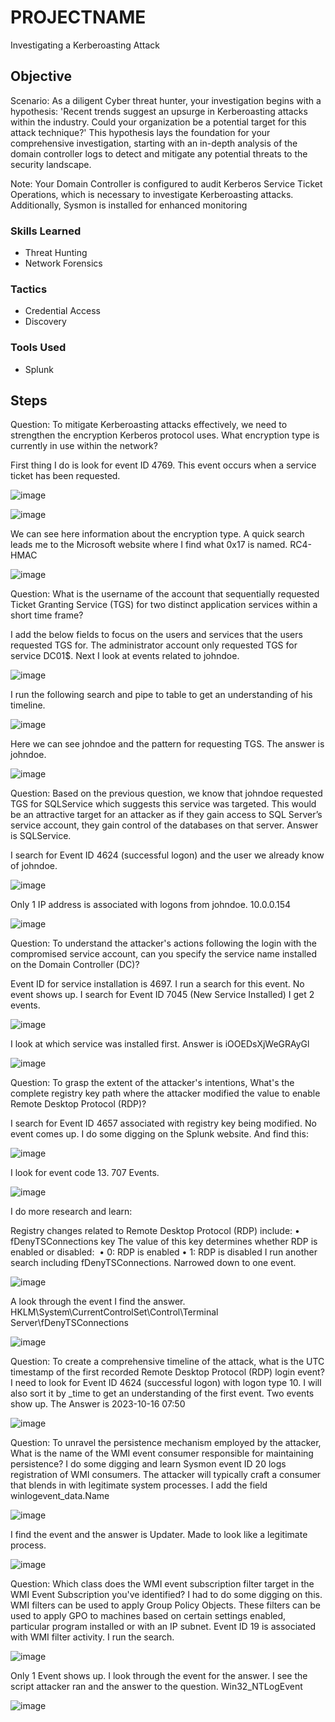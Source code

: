 # PROJECTNAME

Investigating a Kerberoasting Attack 

## Objective

Scenario: As a diligent Cyber threat hunter, your investigation begins with a hypothesis: 'Recent trends suggest an upsurge in Kerberoasting attacks within the industry. Could your organization be a potential target for this attack technique?' This hypothesis lays the foundation for your comprehensive investigation, starting with an in-depth analysis of the domain controller logs to detect and mitigate any potential threats to the security landscape.

Note: Your Domain Controller is configured to audit Kerberos Service Ticket Operations, which is necessary to investigate Kerberoasting attacks. Additionally, Sysmon is installed for enhanced monitoring

### Skills Learned

- Threat Hunting
- Network Forensics 

### Tactics

- Credential Access
- Discovery

### Tools Used

- Splunk

## Steps

Question: To mitigate Kerberoasting attacks effectively, we need to strengthen the encryption Kerberos protocol uses. What encryption type is currently in use within the network? 

First thing I do is look for event ID 4769. This event occurs when a service ticket has been requested. 

![image](https://github.com/user-attachments/assets/897cb57e-e19a-47ed-9854-5106bb914469)

![image](https://github.com/user-attachments/assets/3d6649ac-de41-4c2a-94ff-9656be2f763f)

We can see here information about the encryption type. A quick search leads me to the Microsoft website where I find what 0x17 is named. RC4-HMAC

![image](https://github.com/user-attachments/assets/8117bd9f-b259-49b8-bfac-2a9baa366388)

Question: What is the username of the account that sequentially requested Ticket Granting Service (TGS) for two distinct application services within a short time frame? 

I add the below fields to focus on the users and services that the users requested TGS for. 
The administrator account only requested TGS for service DC01$. Next I look at events related to johndoe. 

![image](https://github.com/user-attachments/assets/ce89e1f5-2eb0-4e76-ae7e-17ce99251b7f)

I run the following search and pipe to table to get an understanding of his timeline.

![image](https://github.com/user-attachments/assets/7a2dd7f6-e2d4-4f4e-b190-899b35a053bf)

Here we can see johndoe and the pattern for requesting TGS. The answer is johndoe.

![image](https://github.com/user-attachments/assets/b952e118-9330-42b0-90ec-1df474a71adc)

Question: Based on the previous question, we know that johndoe requested TGS for SQLService which suggests this service was targeted. This would be an attractive target for an attacker as if they gain access to SQL Server’s service account, they gain control of the databases on that server. Answer is SQLService.

I search for Event ID 4624 (successful logon) and the user we already know of johndoe.

![image](https://github.com/user-attachments/assets/3b95e73a-0ea7-42a5-9225-794ecfa874a5)

Only 1 IP address is associated with logons from johndoe. 10.0.0.154

![image](https://github.com/user-attachments/assets/a32aeab6-0112-4818-a53c-5fc78748efa8)

Question: To understand the attacker's actions following the login with the compromised service account, can you specify the service name installed on the Domain Controller (DC)? 

Event ID for service installation is 4697. I run a search for this event. No event shows up. I search for Event ID 7045 (New Service Installed) I get 2 events.

![image](https://github.com/user-attachments/assets/81a59f71-f211-4b91-ac08-aea9cb192397)

I look at which service was installed first. Answer is iOOEDsXjWeGRAyGl

![image](https://github.com/user-attachments/assets/5f978c11-f50d-4f03-98e8-d9c2b91b59b3)

Question: To grasp the extent of the attacker's intentions, What's the complete registry key path where the attacker modified the value to enable Remote Desktop Protocol (RDP)? 

I search for Event ID 4657 associated with registry key being modified. No event comes up. I do some digging on the Splunk website. And find this:

![image](https://github.com/user-attachments/assets/dad672d6-b36e-4b8a-9369-0e3f508392e9)

I look for event code 13. 707 Events.

![image](https://github.com/user-attachments/assets/ff452163-dbd3-4914-a582-04ce0eaf6e0f)

I do more research and learn:

Registry changes related to Remote Desktop Protocol (RDP) include: 
    • fDenyTSConnections key 
      The value of this key determines whether RDP is enabled or disabled: 
    • 0: RDP is enabled
    • 1: RDP is disabled 
I run another search including fDenyTSConnections. Narrowed down to one event. 

![image](https://github.com/user-attachments/assets/7ea32191-6d6d-47fc-8d31-9da8c9c3cfcd)

A look through the event I find the answer.  HKLM\System\CurrentControlSet\Control\Terminal Server\fDenyTSConnections

![image](https://github.com/user-attachments/assets/a6f8c3b8-8d5d-4f31-ba08-d314a837f4f0)

Question: To create a comprehensive timeline of the attack, what is the UTC timestamp of the first recorded Remote Desktop Protocol (RDP) login event? 
I need to look for Event ID 4624 (successful logon) with logon type 10.  I will also sort it by _time to get an understanding of the first event. Two events show up. The Answer is 2023-10-16 07:50

![image](https://github.com/user-attachments/assets/7742e645-0ea1-4f9b-9241-9b42386ed926)

Question: To unravel the persistence mechanism employed by the attacker, What is the name of the WMI event consumer responsible for maintaining persistence?
I do some digging and learn Sysmon event ID 20 logs registration of WMI consumers. The attacker will typically craft a consumer that blends in with legitimate system processes. I add the field winlogevent_data.Name

![image](https://github.com/user-attachments/assets/3ca2e53e-1084-4156-be37-874a18e07064)

I find the event and the answer is Updater. Made to look like a legitimate process. 

![image](https://github.com/user-attachments/assets/c09c74ab-ae0a-4437-afaf-514eda7e6b43)

Question: Which class does the WMI event subscription filter target in the WMI Event Subscription you've identified?
I had to do some digging on this. WMI filters can be used to apply Group Policy Objects. These filters can be used to apply GPO to machines based on certain settings enabled, particular program installed or with an IP subnet. Event ID 19 is associated with WMI filter activity.  I run the search.

![image](https://github.com/user-attachments/assets/ec24a610-87d5-4b53-8f4e-dcce333ca6e3)

Only 1 Event shows up. I look through the event for the answer. I see the script attacker ran and the answer to the question. Win32_NTLogEvent

![image](https://github.com/user-attachments/assets/599ee3ce-1f10-4c34-80a2-70d3c1ed80b2)
